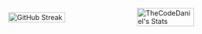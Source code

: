 
<div style="display: flex; align-items: center; gap: 20px;">
  <img src="http://github-readme-streak-stats.herokuapp.com?user=TheCodeDaniel&theme=dark&background=000000" alt="GitHub Streak" style="width: 48%;"/>
<!--   <img src="https://raw.githubusercontent.com/TheCodeDaniel/TheCodeDaniel/output/snake.svg" alt="Snake animation" style="width: 48%;" /> -->
  <img src="https://github-readme-stats.vercel.app/api?username=TheCodeDaniel&theme=dark&show_icons=true&hide_border=true&count_private=true" alt="TheCodeDaniel's Stats" style="width: 48%;"/>
</div>







